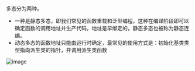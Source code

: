 多态分为两种。

- 一种是静态多态，即我们常见的函数重载和泛型编程，这种在编译阶段即可以确定函数的调用地址并生产代码，地址是早绑定的，静态多态也被称为静态连编。
- 动态多态的函数地址只能由运行时确定，最常见的使用方式是：初始化基类类型指向派生类的指针，并调用派生类函数

![image](https://user-images.githubusercontent.com/76064160/174720002-c0a3c1ac-d86b-45ca-a9e2-3bd0c35e37da.png)

